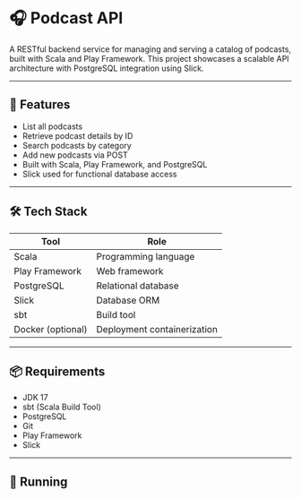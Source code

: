 # 🎧 Podcast API

A RESTful backend service for managing and serving a catalog of podcasts, built with Scala and Play Framework. This project showcases a scalable API architecture with PostgreSQL integration using Slick.

---

## 🚀 Features

- List all podcasts
- Retrieve podcast details by ID
- Search podcasts by category
- Add new podcasts via POST
- Built with Scala, Play Framework, and PostgreSQL
- Slick used for functional database access

---

## 🛠️ Tech Stack

| Tool            | Role                             |
|-----------------|----------------------------------|
| Scala           | Programming language             |
| Play Framework  | Web framework                    |
| PostgreSQL      | Relational database              |
| Slick           | Database ORM                     |
| sbt             | Build tool                       |
| Docker (optional)| Deployment containerization     |

---

## 📦 Requirements

- JDK 17
- sbt (Scala Build Tool)
- PostgreSQL
- Git
- Play Framework
- Slick

---

## 🧪 Running
